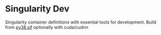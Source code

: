 # Singularity Dev

Singularity container definitions with essential tools for development. Build from [py38.sif](https://github.com/saravanabalagi/singularity_python) optionally with cuda/cudnn
